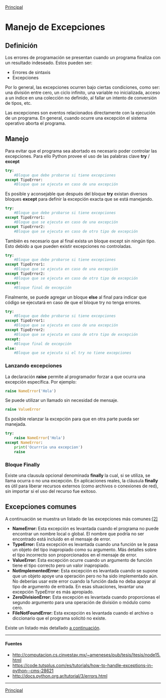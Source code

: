 [Principal]
# Manejo de Excepciones
## Definición
Los errores de programación se presentan cuando un programa finaliza con un resultado indeseado. Estos pueden ser:
- Errores de sintaxis
- Excepciones

Por lo general, las excepciones ocurren bajo ciertas condiciones, como ser: una división entre cero, un ciclo infinito, una variable no inicializada, acceso a un índice en una colección no definido, al fallar un intento de conversión de tipos, etc.

Las excepciones son eventos relacionados directamente con la ejecución de un programa. En general, cuando ocurre una excepción el sistema operativo aborta el programa.

## Manejo
Para evitar que el programa sea abortado es necesario poder controlar las excepciones. Para ello Python provee el uso de las palabras clave **try** / **except**

```python
try:
    #Bloque que debe probarse si tiene excepciones
except TipoError:
    #Bloque que se ejecuta en caso de una excepción
```

Es posible y aconsejable que después del bloque **try** existan diversos bloques **except** para definir la excepción exacta que se está manejando. 

```python
try:
    #Bloque que debe probarse si tiene excepciones
except TipoError1:
    #Bloque que se ejecuta en caso de una excepción
except TipoError2:
    #Bloque que se ejecuta en caso de otro tipo de excepción
```

También es necesario que al final exista un bloque except sin ningún tipo. Esto debido a que pueden existir excepciones no controladas.

```python
try:
    #Bloque que debe probarse si tiene excepciones
except TipoError1:
    #Bloque que se ejecuta en caso de una excepción
except TipoError2:
    #Bloque que se ejecuta en caso de otro tipo de excepción
except:
    #Bloque final de excepción
```

Finalmente, se puede agregar un bloque **else** al final para indicar que código se ejecutará en caso de que el bloque try no tenga errores.

```python
try:
    #Bloque que debe probarse si tiene excepciones
except TipoError1:
    #Bloque que se ejecuta en caso de una excepción
except TipoError2:
    #Bloque que se ejecuta en caso de otro tipo de excepción
except:
    #Bloque final de excepción
else:
    #Bloque que se ejecuta si el try no tiene excepciones
```

### Lanzando excepciones
La declaración **raise** permite al programador forzar a que ocurra una excepción específica. Por ejemplo:

```python
raise NameError('Hola')
```

Se puede utilizar un llamado sin necesidad de mensaje.

```python
raise ValueError
```

Es posible relanzar la excepción para que en otra parte pueda ser manejada.

```python
try:
    raise NameError('Hola')
except NameError:
    print('Ocurrrio una excepcion')
    raise
```

### Bloque Finally
Existe una clausula opcional denominada **finally** la cual, si se utiliza, se llama ocurra o no una excepción. En aplicaciones reales, la cláusula **finally** es útil para liberar recursos externos (como archivos o conexiones de red), sin importar si el uso del recurso fue exitoso.

## Excepciones comunes
A continuación se muestra un listado de las excepciones más comunes:[[2]](https://code.tutsplus.com/es/tutorials/how-to-handle-exceptions-in-python--cms-28621) 
- **NameError:** Esta excepción es levantada cuando el programa no puede encontrar un nombre local o global. El nombre que podría no ser encontrado está incluido en el mensaje de error.
- **TypeError:** Esta excepción es levantada cuando una función se le pasa un objeto del tipo inapropiado como su argumento. Más detalles sobre el tipo incorrecto son proporcionados en el mensaje de error.
- **ValueError:** Esta excepción ocurre cuando un argumento de función tiene el tipo correcto pero un valor inapropiado.
- **NotImplementedError:** Esta excepción es levantada cuando se supone que un objeto apoye una operación pero no ha sido implementado aún. No deberías usar este error cuando la función dada no deba apoyar al tipo de argumento de entrada. En esas situaciones, levantar una excepción TypeError es más apropiado.
- **ZeroDivisionError:** Esta excepción es levantada cuando proporcionas el segundo argumento para una operación de división o módulo como cero.
- **FileNotFoundError:** Esta excepción es levantada cuando el archivo o diccionario que el programa solicitó no existe.

Existe un listado más detallado [a continuación](https://docs.python.org/3/library/exceptions.html#concrete-exceptions).


---

#### Fuentes
- http://computacion.cs.cinvestav.mx/~ameneses/pub/tesis/ltesis/node15.html
- https://code.tutsplus.com/es/tutorials/how-to-handle-exceptions-in-python--cms-28621
- http://docs.python.org.ar/tutorial/3/errors.html

---
[Principal]

[Principal]: https://github.com/UNAH-SISTEMAS/2018-1PAC-IS410